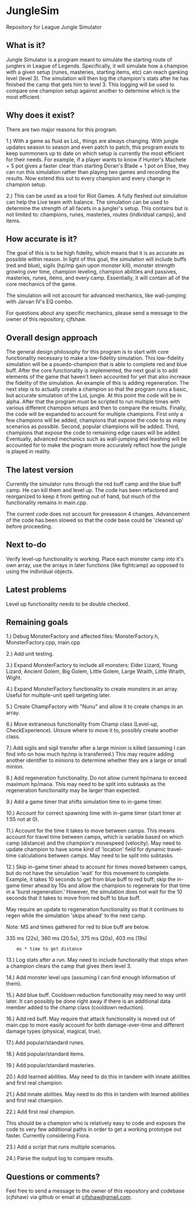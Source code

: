 JungleSim
=========

Repository for League Jungle Simulator



What is it?
--------------------------------------------
Jungle Simulator is a program meant to simulate the starting route of junglers in League of Legends.  Specifically, it will simulate how a champion with a given setup (runes, masteries, starting items, etc) can reach ganking level (level 3).  The simulation will then log the champion's stats after he has finished the camp that gets him to level 3.  This logging will be used to compare one champion setup against another to determine which is the most efficient.



Why does it exist?
--------------------------------------------
There are two major reasons for this program.

1.) With a game as fluid as LoL, things are always changing.  With jungle updates season to season and even patch to patch, this program exists to keep summoners up to date on which setup is currently the most efficient for their needs.  For example, if a player wants to know if Hunter's Machete + 5 pot gives a faster clear than starting Doran's Blade + 1 pot on Elise, they can run this simulation rather than playing two games and recording the results.  Now extend this out to every champion and every change in champion setup.

2.) This can be used as a tool for Riot Games.  A fully fleshed out simulation can help the Live team with balance.  The simulation can be used to determine the strength of all facets in a jungler's setup.  This contains but is not limited to: champions, runes, masteries, routes (individual camps), and items.



How accurate is it?
--------------------------------------------
The goal of this is to be high fidelity, which means that it is as accurate as possible within reason.  In light of this goal, the simulation will include buffs (red and blue), sigils (hp/mp gain upon monster kill), monster strength growing over time, champion leveling, champion abilities and passives, masteries, runes, items, and every camp.  Essentially, it will contain all of the core mechanics of the game.

The simulation will not account for advanced mechanics, like wall-jumping with Jarvan IV's EQ combo.

For questions about any specific mechanics, please send a message to the owner of this repository, cjfshaw.



Overall design approach
---------------------------------------------
The general design philosophy for this program is to start with core functionality necessary to make a low-fidelity simulation.  This low-fidelity simulation will be a psuedo-champion that is able to complete red and blue buff.  After the core functionality is implemented, the next goal is to add elements of the game that haven't been accounted for yet that also increase the fidelity of the simulation.  An example of this is adding regeneration.  The next step is to actually create a champion so that the program runs a basic, but accurate simulation of the LoL jungle.  At this point the code will be in alpha.  After that the program must be scripted to run multiple times with various different champion setups and then to compare the results.  Finally, the code will be expanded to account for multiple champions.  First only a few champions will be added, champions that expose the code to as many scenarios as possible.  Second, popular champions will be added.  Third, champions that expose the code to remaining edge cases will be added.  Eventually, advanced mechanics such as wall-jumping and leashing will be accounted for to make the program more accurately reflect how the jungle is played in reality.



The latest version
--------------------------------------------
Currently the simulator runs through the red buff camp and the blue buff camp.  He can kill them and level up.  The code has been refactored and reorganized to keep it from getting out of hand, but much of the functionality remains in main.cpp.

The current code does not account for preseason 4 changes.  Advancement of the code has been slowed so that the code base could be 'cleaned up' before proceeding.



Next to-do
--------------------------------------------
Verify level-up functionality is working.  Place each monster camp into it's own array, use the arrays in later functions (like fightcamp) as opposed to using the individual objects.



Latest problems
--------------------------------------------
Level up functionality needs to be double checked.



Remaining goals
--------------------------------------------

1.) Debug MonsterFactory and affected files: MonsterFactory.h, MonsterFactory.cpp, main.cpp

2.) Add unit testing.

3.) Expand MonsterFactory to include all monsters: Elder Lizard, Young Lizard, Ancient Golem, Big Golem, Little Golem, Large Wraith, Little Wraith, Wight.

4.) Expand MonsterFactory functionality to create monsters in an array.  Useful for multiple-unit spell targeting later.

5.) Create ChampFactory with "Nunu" and allow it to create champs in an array.

6.) Move extraneous functionality from Champ class (Level-up, CheckExperience).  Unsure where to move it to, possibly create another class.

7.) Add sigils and sigil transfer after a large minion is killed (assuming I can find info on how much hp/mp is transferred.)  This may require adding another identifier to minions to determine whether they are a large or small minion.

8.) Add regeneration functionality.  Do not allow current hp/mana to exceed maximum hp/mana.  This may need to be split into subtasks as the regeneration functionality may be larger than expected.

9.) Add a game timer that shifts simulation time to in-game timer.

10.) Account for correct spawning time with in-game timer (start timer at 1:55 not at 0).

11.) Account for the time it takes to move between camps.  This means account for travel time between camps, which is variable based on which camp (distance) and the champion's movespeed (velocity).  May need to update champion to have some kind of 'location' field for dynamic travel-time calculations between camps.  May need to be split into subtasks.

12.) Skip in-game timer ahead to account for times moved between camps, but do not have the simulation 'wait' for this movement to complete.  Example, it takes 10 seconds to get from blue buff to red buff; skip the in-game timer ahead by 10s and allow the champion to regenerate for that time in a 'burst regeneration.'  However, the simulation does not wait for the 10 seconds that it takes to move from red buff to blue buff. 

May require an update to regeneration functionality so that it continues to regen while the simulation 'skips ahead' to the next camp.

Note: MS and times gathered for red to blue buff are below.

335 ms (22s), 360 ms (20.5s), 375 ms (20s), 403 ms (19s)

		ms * time to get distance

13.) Log stats after a run.  May need to include functionality that stops when a champion clears the camp that gives them level 3.

14.) Add monster level ups (assuming I can find enough information of them).

15.) Add blue buff.  Cooldown reduction functionality may need to way until later.  It can possibly be done right away if there is an additional data member added to the champ class (cooldown reduction).

16.) Add red buff. May require that attack functionality is moved out of main.cpp to more easily account for both damage-over-time and different damage types (physical, magical, true).

17.) Add popular/standard runes.

18.) Add popular/standard items.

19.) Add popular/standard masteries.

20.) Add learned abilities. May need to do this in tandem with innate abilities and first real champion.

21.) Add innate abilities. May need to do this in tandem with learned abilities and first real champion.

22.) Add first real champion.

This should be a champion who is relatively easy to code and exposes the code to very few additional paths in order to get a working prototype out faster.  Currently considering Fiora.

23.) Add a script that runs multiple scenarios.

24.) Parse the output log to compare results.



Questions or comments?
--------------------------------------------
Feel free to send a message to the owner of this repository and codebase (cjfshaw) via github or email at cjfshaw@gmail.com.
